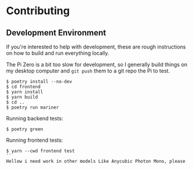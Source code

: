 # Contributing

## Development Environment

If you're interested to help with development, these are rough
instructions on how to build and run everything locally.

The Pi Zero is a bit too slow for development, so I generally build things
on my desktop computer and `git push` them to a git repo the Pi to test.

```
$ poetry install --no-dev
$ cd frontend
$ yarn install
$ yarn build
$ cd ..
$ poetry run mariner
```

Running backend tests:

```
$ poetry green
```

Running frontend tests:

```
$ yarn --cwd frontend test
``
Hellow i need work in other models Like Anycubic Photon Mono, please
